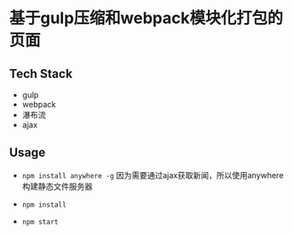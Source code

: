 # 基于gulp压缩和webpack模块化打包的页面

## Tech Stack
- gulp
- webpack
- 瀑布流
- ajax

## Usage 
- `npm install anywhere -g`
   因为需要通过ajax获取新闻，所以使用anywhere构建静态文件服务器
   
- `npm install`
- `npm start `
